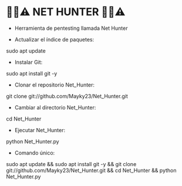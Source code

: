 # 🔐📶⚠️ NET HUNTER 🔐📶⚠️
- Herramienta de pentesting llamada Net Hunter

- Actualizar el índice de paquetes: 
  
sudo apt update

- Instalar Git: 
  
sudo apt install git -y

- Clonar el repositorio Net_Hunter: 
  
git clone git://github.com/Mayky23/Net_Hunter.git

- Cambiar al directorio Net_Hunter: 
  
cd Net_Hunter

- Ejecutar Net_Hunter: 
  
python Net_Hunter.py

- Comando único:
  
sudo apt update && sudo apt install git -y && git clone git://github.com/Mayky23/Net_Hunter.git && cd Net_Hunter && python Net_Hunter.py
